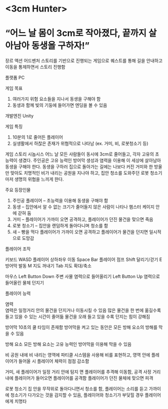 # <3cm Hunter>

# “어느 날 몸이 3cm로 작아졌다, 끝까지 살아남아 동생을 구하자!”


장르
액션 어드벤처
스토리를 기반으로 진행되는 게임으로 퀘스트를 통해 길을 안내하고 이동을 통제하면서 스토리 진행함

플랫폼
PC 

게임 목표
1. 여러가지 위험 요소들을 지나서 동생을 구해야 함
2. 동생과 함께 빛의 기둥에 들어가면 엔딩을 볼 수 있음

개발엔진
Unity 

게임 특징
1. 10분의 1로 줄어든 플레이어
2. 실생활에서 하찮은 존재가 위협적으로 나타남 (ex. 거미, 비, 로봇청소기 등)

게임 스토리
시놉시스
어느 날 모든 사람들이 동시에 3cm로 줄어들고, 각자 고유의 초능력이 생겼다. 
주인공은 고유 능력인 방어막 생성과 염력을 이용해 이 세상에 살아남아 동생을 구해야 한다. 
동생을 구하러 집으로 돌아가는 길에는 나보다 커진 거미와 한 방울만 맞아도 치명적인 비가 내리는 공원을 지나야 하고, 집안 청소를 도와주던 로봇 청소기마저 생명의 위협을 느끼게 한다. 

주요 등장인물
1. 주인공 플레이어 – 초능력을 이용해 동생을 구해야 함
2. 동생 – 집안에서 알 수 없는 크기가 줄어들지 않은 사람이 나타나 햄스터 케이지 안에 갇혀 둠
3. 거미 – 플레이어가 가까이 오면 공격하고, 플레이어가 던진 물건을 맞으면 죽음
4. 로봇 청소기 – 집안을 랜덤하게 돌아다니며 청소를 함 
5. 새 – 빵을 먹다 플레이어가 가까이 오면 공격하고 플레이어가 물건을 던지면 일시적으로 도망감


플레이어 조작

키보드	
WASD	플레이어 상하좌우 이동
Space Bar	플레이어 점프
Shift	달리기/걷기
E	방어막 발동
M	지도 꺼내기
Tab	지도 확대/축소

마우스
Left Button Down	주변 사물 염력으로 들어올리기
Left Button Up	염력으로 들어올린 물체 던지기

플레이어 능력

염력	
염력은 일정거리 안의 물건을 던지거나 이동시킬 수 있음
많은 물건을 한 번에 옮길수록 들고 있을 수 있는 시간이 줄어듦
물건을 오래 들고 있을 수록 던지는 힘이 강해짐

방어막
10초의 쿨 타임이 존재함
방어막을 켜고 있는 동안은 모든 방해 요소의 방해를 막을 수 있음

방해 요소
모든 방해 요소는 고유 능력인 방어막을 이용해 막을 수 있음

비
공원 내에 비 내리는 영역에 파티클 시스템을 사용해 비를 표현하고, 영역 안에 플레이어가 들어올 시 플레이어 체력이 점점 감소함	

거미, 새
플레이어가 일정 거리 안에 탐지 면 플레이어를 추격해 이동함, 공격 사정 거리 내에 플레이어가 들어오면 플레이어를 공격함 플레이어가 던진 물체에 맞으면 피격

로봇 청소기
집 안을 무작위로 돌아다니면서 청소를 함, 플레이어는 소리를 듣고 가까이에 청소기가 다가오는 것을 감지할 수 있음, 플레이어와 청소기가 부딪힐 경우 플레이어에게 치명타




